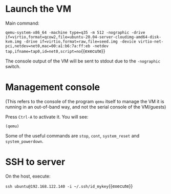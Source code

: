# Launch the VM

Main command:

`qemu-system-x86_64 -machine type=q35 -m 512 -nographic -drive if=virtio,format=qcow2,file=ubuntu-20.04-server-cloudimg-amd64-disk-kvm.img -drive if=virtio,format=raw,file=seed.img -device virtio-net-pci,netdev=net0,mac=00:a1:b6:7a:ff:eb -netdev tap,ifname=tap0,id=net0,script=no`{{execute}}

The console output of the VM will be sent to stdout due to the `-nographic` switch.

# Management console

(This refers to the console of the program `qemu` itself to manage the VM it is running in an out-of-band way, and not the serial console of the VM/guests)

Press `Ctrl-A` to activate it. You will see:

`(qemu) `

Some of the useful commands are `stop`, `cont`, `system_reset` and `system_powerdown`.

# SSH to server

On the host, execute:

`ssh ubuntu@192.168.122.140 -i ~/.ssh/id_mykey`{{execute}}

